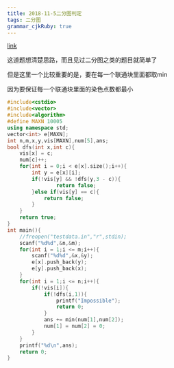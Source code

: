 ```yaml
---
title: 2018-11-5二分图判定
tags: 二分图
grammar_cjkRuby: true
---
```


[link](https://www.luogu.org/problemnew/show/P1330)

这道题想清楚思路，而且见过二分图之类的题目就简单了

但是这里一个比较重要的是，要在每一个联通块里面都取min

因为要保证每一个联通块里面的染色点数都最小

```cpp
#include<cstdio>
#include<vector>
#include<algorithm>
#define MAXN 10005
using namespace std;
vector<int> e[MAXN];
int n,m,x,y,vis[MAXN],num[5],ans;
bool dfs(int x,int c){
	vis[x] = c;
	num[c]++;
	for(int i = 0;i < e[x].size();i++){
		int y = e[x][i];
		if(!vis[y] && !dfs(y,3 - c)){
				return false;
		}else if(vis[y] == c){
			return false;
		}
	}
	return true;
}
int main(){
	//freopen("testdata.in","r",stdin);
	scanf("%d%d",&n,&m);
	for(int i = 1;i <= m;i++){
		scanf("%d%d",&x,&y);
		e[x].push_back(y);
		e[y].push_back(x);
	}
	for(int i = 1;i <= n;i++){
		if(!vis[i]){
			if(!dfs(i,1)){
				printf("Impossible");
				return 0;
			}
			ans += min(num[1],num[2]);
			num[1] = num[2] = 0;
		}
	}
	printf("%d\n",ans);
	return 0;
}
```